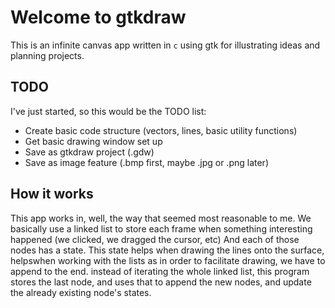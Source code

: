 # Welcome to gtkdraw

This is an infinite canvas app written in `c` using gtk for illustrating ideas and planning projects.

## TODO

I've just started, so this would be the TODO list:

- Create basic code structure (vectors, lines, basic utility functions)
- Get basic drawing window set up
- Save as gtkdraw project (.gdw)
- Save as image feature (.bmp first, maybe .jpg or .png later)

## How it works

This app works in, well, the way that seemed most reasonable to me. We basically use a linked list to store each frame when something interesting happened (we clicked, we dragged the cursor, etc) And each of those nodes has a state. This state helps when drawing the lines onto the surface, helpswhen working with the lists as in order to facilitate drawing, we have to append to the end. instead of iterating the whole linked list, this program stores the last node, and uses that to append the new nodes, and update the already existing node's states.
